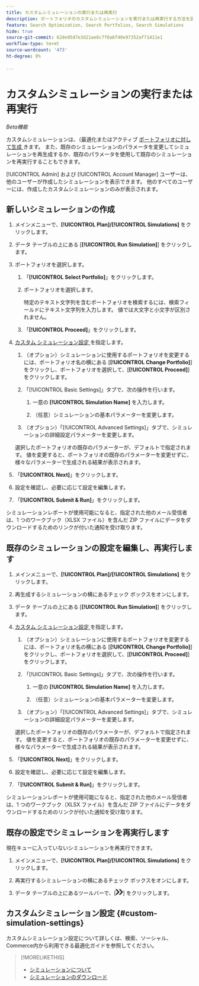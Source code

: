 ```yaml
---
title: カスタムシミュレーションの実行または再実行
description: ポートフォリオのカスタムシミュレーションを実行または再実行する方法を説明します。
feature: Search Optimization, Search Portfolios, Search Simulations
hide: true
source-git-commit: 62de95d7e3d21ae6c7f0a6f40e97352af71411e1
workflow-type: tm+mt
source-wordcount: '473'
ht-degree: 0%

---
```


# カスタムシミュレーションの実行または再実行

*Beta機能*

カスタムシミュレーションは、（最適化またはアクティブ [ ポートフォリオに対して生成 ](/help/search-social-commerce/new-ui/manage/portfolios/portfolio-about.md) きます。 また、既存のシミュレーションのパラメータを変更してシミュレーションを再生成するか、既存のパラメータを使用して既存のシミュレーションを再実行することもできます。

[!UICONTROL Admin] および [!UICONTROL Account Manager] ユーザーは、他のユーザーが作成したシミュレーションを表示できます。 他のすべてのユーザーには、作成したカスタムシミュレーションのみが表示されます。

## 新しいシミュレーションの作成

1. メインメニューで、**[!UICONTROL Plan]/[!UICONTROL Simulations]** をクリックします。

1. データ テーブルの上にある [**[!UICONTROL Run Simulation]**] をクリックします。

1. ポートフォリオを選択します。

   1. 「**[!UICONTROL Select Portfolio]**」をクリックします。

   1. ポートフォリオを選択します。

      特定のテキスト文字列を含むポートフォリオを検索するには、検索フィールドにテキスト文字列を入力します。 値では大文字と小文字が区別されません。

   1. 「**[!UICONTROL Proceed]**」をクリックします。

1. [ カスタム シミュレーション設定 ](#custom-simulation-settings) を指定します。

   1. （オプション）シミュレーションに使用するポートフォリオを変更するには、ポートフォリオ名の横にある [**[!UICONTROL Change Portfolio]**] をクリックし、ポートフォリオを選択して、[**[!UICONTROL Proceed]**] をクリックします。

   1. 「[!UICONTROL Basic Settings]」タブで、次の操作を行います。

      1. 一意の **[!UICONTROL Simulation Name]** を入力します。

      1. （任意）シミュレーションの基本パラメーターを変更します。

   1. （オプション）「[!UICONTROL Advanced Settings]」タブで、シミュレーションの詳細設定パラメーターを変更します。

   選択したポートフォリオの既存のパラメーターが、デフォルトで指定されます。 値を変更すると、ポートフォリオの既存のパラメーターを変更せずに、様々なパラメーターで生成される結果が表示されます。

1. 「**[!UICONTROL Next]**」をクリックします。

1. 設定を確認し、必要に応じて設定を編集します。

1. 「**[!UICONTROL Submit & Run]**」をクリックします。

シミュレーションレポートが使用可能になると、指定された他のメール受信者は、1 つのワークブック（XLSX ファイル）を含んだ ZIP ファイルにデータをダウンロードするためのリンクが付いた通知を受け取ります。

<!-- Still true:  When the results for any report type include more than 60,000 rows, the workbook includes multiple worksheets. -->

## 既存のシミュレーションの設定を編集し、再実行します

1. メインメニューで、**[!UICONTROL Plan]/[!UICONTROL Simulations]** をクリックします。

1. 再生成するシミュレーションの横にあるチェック ボックスをオンにします。

1. データ テーブルの上にある [**[!UICONTROL Run Simulation]**] をクリックします。

1. [ カスタム シミュレーション設定 ](#custom-simulation-settings) を指定します。

   1. （オプション）シミュレーションに使用するポートフォリオを変更するには、ポートフォリオ名の横にある [**[!UICONTROL Change Portfolio]**] をクリックし、ポートフォリオを選択して、[**[!UICONTROL Proceed]**] をクリックします。

   1. 「[!UICONTROL Basic Settings]」タブで、次の操作を行います。

      1. 一意の **[!UICONTROL Simulation Name]** を入力します。

      1. （任意）シミュレーションの基本パラメーターを変更します。

   1. （オプション）「[!UICONTROL Advanced Settings]」タブで、シミュレーションの詳細設定パラメーターを変更します。

   選択したポートフォリオの既存のパラメーターが、デフォルトで指定されます。 値を変更すると、ポートフォリオの既存のパラメーターを変更せずに、様々なパラメーターで生成される結果が表示されます。

1. 「**[!UICONTROL Next]**」をクリックします。

1. 設定を確認し、必要に応じて設定を編集します。

1. 「**[!UICONTROL Submit & Run]**」をクリックします。

シミュレーションレポートが使用可能になると、指定された他のメール受信者は、1 つのワークブック（XLSX ファイル）を含んだ ZIP ファイルにデータをダウンロードするためのリンクが付いた通知を受け取ります。

<!-- Still true:  When the results for any report type include more than 60,000 rows, the workbook includes multiple worksheets. -->

## 既存の設定でシミュレーションを再実行します

現在キューに入っていないシミュレーションを再実行できます。

1. メインメニューで、**[!UICONTROL Plan]/[!UICONTROL Simulations]** をクリックします。

1. 再実行するシミュレーションの横にあるチェック ボックスをオンにします。

1. データ テーブルの上にあるツールバーで、[![ 再実行 ](/help/search-social-commerce/assets/rerun.png " 再実行 ")] をクリックします。

## カスタムシミュレーション設定 {#custom-simulation-settings}

カスタムシミュレーション設定について詳しくは、検索、ソーシャル、Commerce内から利用できる最適化ガイドを参照してください。

>[!MORELIKETHIS]
>
>* [ シミュレーションについて ](simulation-about.md)
>* [ シミュレーションのダウンロード ](simulation-download.md)
